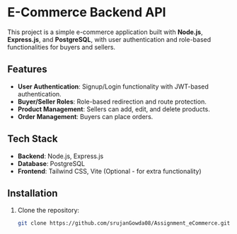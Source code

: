 # E-Commerce Backend API

This project is a simple e-commerce application built with **Node.js**, **Express.js**, and **PostgreSQL**, with user authentication and role-based functionalities for buyers and sellers.

## Features

- **User Authentication**: Signup/Login functionality with JWT-based authentication.
- **Buyer/Seller Roles**: Role-based redirection and route protection.
- **Product Management**: Sellers can add, edit, and delete products.
- **Order Management**: Buyers can place orders.

## Tech Stack

- **Backend**: Node.js, Express.js
- **Database**: PostgreSQL
- **Frontend**: Tailwind CSS, Vite (Optional - for extra functionality)

## Installation

1. Clone the repository:
   ```bash
   git clone https://github.com/srujanGowda08/Assignment_eCommerce.git
   ```
